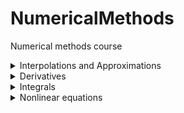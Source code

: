 # NumericalMethods
Numerical methods course 

<details>
           <summary>Interpolations and Approximations</summary>
           <img src="https://github.com/ashnaider/NumericalMethods/blob/main/Interpolation_and_Approximation/img/Lagrangian.png"/>
           <img src="https://github.com/ashnaider/NumericalMethods/blob/main/Interpolation_and_Approximation/img/Newton_finite_diffs_interpol.png"/>
           <img src="https://github.com/ashnaider/NumericalMethods/blob/main/Interpolation_and_Approximation/img/Least_square_method.png"/>
           <img src="https://github.com/ashnaider/NumericalMethods/blob/main/Interpolation_and_Approximation/img/Parabolic_spline.png"/>
      
</details>
<details>
           <summary>Derivatives</summary>
           <img src="https://github.com/ashnaider/NumericalMethods/blob/main/Derivative/img/num_diff_by_func.png"/>
           <img src="https://github.com/ashnaider/NumericalMethods/blob/main/Derivative/img/num_diff_by_table.png"/>
</details>
<details>
           <summary>Integrals</summary>
           <img src="https://github.com/ashnaider/NumericalMethods/blob/main/Integrals/img/left_rectangles.png"/>
           <img src="https://github.com/ashnaider/NumericalMethods/blob/main/Integrals/img/right_rectangles.png"/>
           <img src="https://github.com/ashnaider/NumericalMethods/blob/main/Integrals/img/central_rectangles.png"/>
           <img src="https://github.com/ashnaider/NumericalMethods/blob/main/Integrals/img/Trapezoids.png"/>
           <img src="https://github.com/ashnaider/NumericalMethods/blob/main/Integrals/img/Simpson(r%3D2).png"/>
           <img src="https://github.com/ashnaider/NumericalMethods/blob/main/Integrals/img/Simpson(r%3D3).png"/>

</details>
<details>
           <summary>Nonlinear equations</summary>     
           <img src="https://github.com/ashnaider/NumericalMethods/blob/main/Nonlinear_equations/img/Bisection_root_finding.png"/>
</details>

